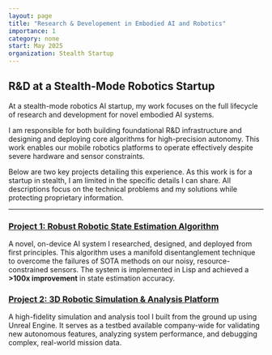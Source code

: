 ```yaml
---
layout: page
title: "Research & Developement in Embodied AI and Robotics"
importance: 1
category: none
start: May 2025
organization: Stealth Startup
---
```


## R&D at a Stealth-Mode Robotics Startup

At a stealth-mode robotics AI startup, my work focuses on the full lifecycle of research and development for novel embodied AI systems.

I am responsible for both building foundational R&D infrastructure and designing and deploying core algorithms for high-precision autonomy. This work enables our mobile robotics platforms to operate effectively despite severe hardware and sensor constraints.

Below are two key projects detailing this experience. As this work is for a startup in stealth, I am limited in the specific details I can share. All descriptions focus on the technical problems and my solutions while protecting proprietary information.

---

### [Project 1: Robust Robotic State Estimation Algorithm](https://BrennenHill.com/projects/embodied-ai)

A novel, on-device AI system I researched, designed, and deployed from first principles. This algorithm uses a manifold disentanglement technique to overcome the failures of SOTA methods on our noisy, resource-constrained sensors. The system is implemented in Lisp and achieved a **>100x improvement** in state estimation accuracy.

### [Project 2: 3D Robotic Simulation & Analysis Platform](https://brennenhill.com/projects/robotics-platform)

A high-fidelity simulation and analysis tool I built from the ground up using Unreal Engine. It serves as a testbed available company-wide for validating new autonomous features, analyzing system performance, and debugging complex, real-world mission data.
